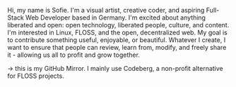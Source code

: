 Hi, my name is Sofie. I'm a visual artist, creative coder, and aspiring Full-Stack Web Developer based in Germany.
I'm excited about anything liberated and open: open technology, liberated people, culture, and content. 
I'm interested in Linux, FLOSS, and the open, decentralized web.
My goal is to contribute something useful, enjoyable, or beautiful. 
Whatever I create, I want to ensure that people can review, learn from, modify, and freely share it - allowing us all to profit and grow together.

-> this is my GitHub Mirror. I mainly use Codeberg, a non-profit alternative for FLOSS projects.  
